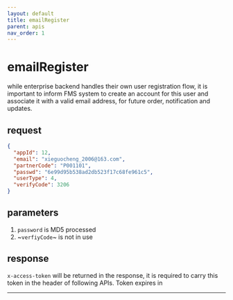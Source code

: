 ```yaml
---
layout: default
title: emailRegister
parent: apis
nav_order: 1
---
```


# emailRegister

while enterprise backend handles their own user registration flow, it is important to inform FMS system to create an account for this user and associate it with a valid email address, for future order, notification and updates.

## request

```json
{
  "appId": 12,
  "email": "xieguocheng_2006@163.com",
  "partnerCode": "P001101",
  "passwd": "6e99d95b538ad2db523f17c68fe961c5",
  "userType": 4,
  "verifyCode": 3206
}
```

## parameters

1. `password` is MD5 processed
2. ~`verfiyCode`~ is not in use


## response

`x-access-token` will be returned in the response, it is required to carry this token in the header of following APIs. Token expires in 

---

